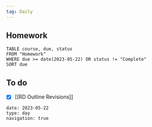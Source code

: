 ```yaml
---
tag: Daily
---
```

## Homework
```dataview
TABLE course, due, status
FROM "Homework" 
WHERE due >= date(2023-05-22) OR status != "Complete"
SORT due
```

## To do
- [x] [[RD Outline Revisions]]

```gEvent
date: 2023-05-22
type: day
navigation: true
```